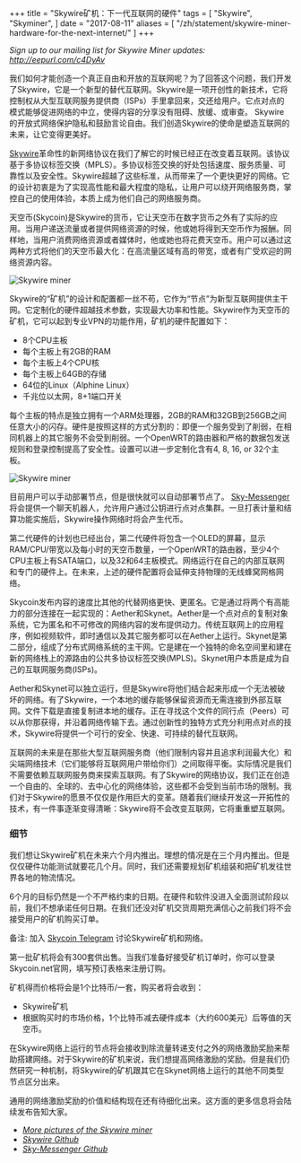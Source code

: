 +++
title = "Skywire矿机：下一代互联网的硬件"
tags = [
    "Skywire",
    "Skyminer",
]
date = "2017-08-11"
aliases = [
	"/zh/statement/skywire-miner-hardware-for-the-next-internet/"
]
+++

*Sign up to our mailing list for Skywire Miner updates: http://eepurl.com/c4DyAv*

我们如何才能创造一个真正自由和开放的互联网呢？为了回答这个问题，我们开发了Skywire，它是一个新型的替代互联网。Skywire是一项开创性的新技术，它将控制权从大型互联网服务提供商（ISPs）手里拿回来，交还给用户。它点对点的模式能够促进网络的中立，使得内容的分享没有阻碍、放缓、或审查。 Skywire的开放式网络保护隐私和鼓励言论自由。我们创造Skywire的使命是塑造互联网的未来，让它变得更美好。

[Skywire](https://github.com/skycoin/skywire)革命性的新网络协议在我们了解它的时候已经正在改变着互联网。该协议基于多协议标签交换（MPLS）。多协议标签交换的好处包括速度、服务质量、可靠性以及安全性。Skywire超越了这些标准，从而带来了一个更快更好的网络。它的设计初衷是为了实现高性能和最大程度的隐私，让用户可以绕开网络服务商，掌控自己的使用体验，本质上成为他们自己的网络服务商。

天空币(Skycoin)是Skywire的货币，它让天空币在数字货币之外有了实际的应用。当用户递送流量或者提供网络资源的时候，他或她将得到天空币作为报酬。同样地，当用户消费网络资源或者媒体时，他或她也将花费天空币。用户可以通过这两种方式将他们的天空币最大化：在高流量区域有高的带宽，或者有广受欢迎的网络资源内容。

![Skywire miner](/img/skyminer-1.jpg)

Skywire的“矿机”的设计和配置都一丝不苟，它作为“节点”为新型互联网提供主干网。它定制化的硬件超越技术参数，实现最大功率和性能。Skywire作为天空币的矿机，它可以起到专业VPN的功能作用，矿机的硬件配置如下：

- 8个CPU主板
- 每个主板上有2GB的RAM
- 每个主板上4个CPU核
- 每个主板上64GB的存储
- 64位的Linux（Alphine Linux）
- 千兆位以太网，8+1端口开关

每个主板的特点是独立拥有一个ARM处理器，2GB的RAM和32GB到256GB之间任意大小的闪存。硬件是按照这样的方式分割的：即便一个服务受到了削弱，在相同机器上的其它服务不会受到削弱。一个OpenWRT的路由器和严格的数据包发送规则和登录控制提高了安全性。设置可以进一步定制化含有4, 8, 16, or 32个主板。

![Skywire miner](/img/skywire-new-internet-skyminer.jpg)

目前用户可以手动部署节点，但是很快就可以自动部署节点了。 [Sky-Messenger](https://github.com/skycoin/net)将会提供一个聊天机器人，允许用户通过公钥进行点对点集群。一旦打表计量和结算功能实施后，Skywire操作网络时将会产生代币。

第二代硬件的计划也已经出台，第二代硬件将包含一个OLED的屏幕，显示RAM/CPU/带宽以及每小时的天空币数量，一个OpenWRT的路由器，至少4个CPU主板上有SATA端口，以及32和64主板模式。网络运行在自己的内部互联网和专门的硬件上。在未来，上述的硬件配置将会延伸支持物理的无线蜂窝网格网络。

Skycoin发布内容的速度比其他的代替网络更快、更匿名。它是通过将两个有高能力的部分连接在一起实现的：Aether和Skynet。Aether是一个点对点的复制对象系统，它为匿名和不可修改的网络内容的发布提供动力。传统互联网上的应用程序，例如视频软件，即时通信以及其它服务都可以在Aether上运行。Skynet是第二部分，组成了分布式网络系统的主干网。它是建在一个独特的命名空间里和建在新的网络栈上的源路由的公共多协议标签交换(MPLS)。Skynet用户本质是成为自己的互联网服务商(ISPs)。

Aether和Skynet可以独立运行，但是Skywire将他们结合起来形成一个无法被破坏的网络。有了Skywire，一个本地的缓存能够保留资源而无需连接到外部互联网。文件下载是直接复制进本地的缓存。正在寻找这个文件的同行点（Peers）可以从你那获得，并沿着网络传输下去。通过创新性的独特方式充分利用点对点的技术，Skywire将提供一个可行的安全、快速、可持续的替代互联网。

互联网的未来是在那些大型互联网服务商（他们限制内容并且追求利润最大化）和尖端网络技术（它们能够将互联网用户带给你们）之间取得平衡。实际情况是我们不需要依赖互联网服务商来探索互联网。有了Skywire的网络协议，我们正在创造一个自由的、全球的、去中心化的网络体验，这些都不会受到当前市场的限制。我们对于Skywire的愿景不仅仅是作用巨大的变革。随着我们继续开发这一开拓性的技术，有一件事逐渐变得清晰：Skywire将不会改变互联网，它将重重塑互联网。

### 细节

我们想让Skywire矿机在未来六个月内推出。理想的情况是在三个月内推出。但是仅仅硬件功能测试就要花几个月。同时，我们还需要规划矿机组装和把矿机发往世界各地的物流情况。

6个月的目标仍然是一个不严格约束的日期。在硬件和软件没进入全面测试阶段以前，我们不想承诺任何日期。在我们还没对矿机交货周期充满信心之前我们将不会接受用户的矿机购买订单。

备注: 加入 [Skycoin Telegram](https://t.me/Skycoin) 讨论Skywire矿机和网络。

第一批矿机将会有300套供出售。当我们准备好接受矿机订单时，你可以登录Skycoin.net官网，填写预订表格来注册订购。

矿机得而价格将会是1个比特币/一套，购买者将会收到：

* Skywire矿机
* 根据购买时的市场价格，1个比特币减去硬件成本（大约600美元）后等值的天空币。

在Skywire网络上运行的节点将会接收到除流量转递支付之外的网络激励奖励来帮助搭建网络。对于Skywire的矿机来说，我们想提高网络激励的奖励。但是我们仍然研究一种机制，将Skywire的矿机跟其它在Skynet网络上运行的其他不同类型节点区分出来。

通用的网络激励奖励的价值和结构现在还有待细化出来。这方面的更多信息将会陆续发布告知大家。

- *[More pictures of the Skywire miner](https://imgur.com/a/mpnzh)*
- *[Skywire Github](https://github.com/skycoin/skywire)*
- *[Sky-Messenger Github](https://github.com/skycoin/net)*
